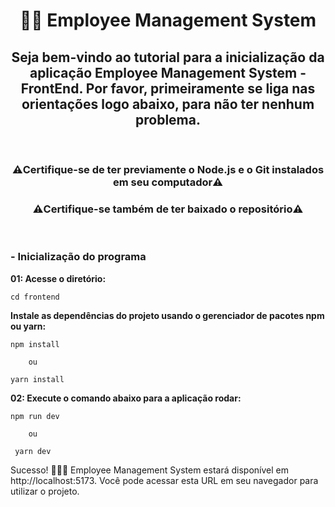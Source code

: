 <h1 align="center">👨‍💻 Employee Management System</h1>

<h2 align="center"> Seja bem-vindo ao tutorial para a inicialização da aplicação Employee Management System - FrontEnd. Por favor, primeiramente se liga nas orientações logo abaixo, para não ter nenhum problema.</h2><br>

<h3 align="center"> ⚠️Certifique-se de ter previamente o Node.js e o Git instalados em seu computador⚠️ </h2>

<h3 align="center"> ⚠️Certifique-se também de ter baixado o repositório⚠️ </h2><br>


<h3> - Inicialização do programa</h3>

**01: Acesse o diretório:**

    cd frontend

**Instale as dependências do projeto usando o gerenciador de pacotes npm ou yarn:**

    npm install 
    
        ou
    
    yarn install

**02: Execute o comando abaixo para a aplicação rodar:**

    npm run dev 

        ou

     yarn dev

Sucesso! :rocket::rocket::rocket: Employee Management System estará disponível em http://localhost:5173. Você pode acessar esta URL em seu navegador para utilizar o projeto.

